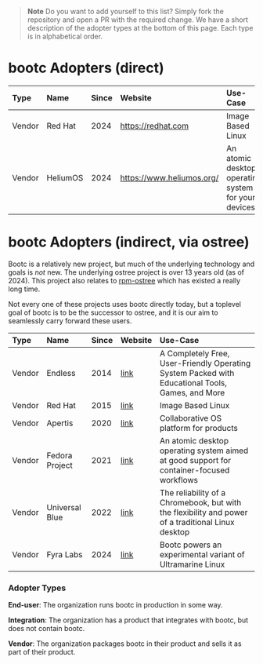 
> **Note**
> Do you want to add yourself to this list? Simply fork the repository and open a PR with the required change.
> We have a short description of the adopter types at the bottom of this page. Each type is in alphabetical order. 

# bootc Adopters (direct)

| Type | Name | Since | Website | Use-Case |
|:-|:-|:-|:-|:-|
Vendor | Red Hat | 2024 | https://redhat.com | Image Based Linux 
Vendor | HeliumOS | 2024 | https://www.heliumos.org/ | An atomic desktop operating system for your devices

# bootc Adopters (indirect, via ostree)

Bootc is a relatively new project, but much of the underlying technology and goals is *not* new.
The underlying ostree project is over 13 years old (as of 2024). This project also relates
to [rpm-ostree](https://github.com/coreos/rpm-ostree/) which has existed a really long time.

Not every one of these projects uses bootc directly today, but a toplevel goal of bootc
is to be the successor to ostree, and it is our aim to seamlessly carry forward these users.

| Type | Name | Since | Website | Use-Case |
|:-|:-|:-|:-|:-|
| Vendor | Endless | 2014 | [link](https://www.endlessos.org/os) | A Completely Free, User-Friendly Operating System Packed with Educational Tools, Games, and More
| Vendor | Red Hat | 2015 | [link](https://redhat.com) | Image Based Linux
| Vendor | Apertis | 2020 | [link](https://apertis.org) | Collaborative OS platform for products
| Vendor | Fedora Project | 2021 | [link](https://fedoraproject.org/atomic-desktops/) | An atomic desktop operating system aimed at good support for container-focused workflows
| Vendor | Universal Blue   | 2022 | [link](https://universal-blue.org/) | The reliability of a Chromebook, but with the flexibility and power of a traditional Linux desktop
| Vendor | Fyra Labs | 2024 | [link](https://fyralabs.com) | Bootc powers an experimental variant of Ultramarine Linux

### Adopter Types

**End-user**: The organization runs bootc in production in some way.

**Integration**: The organization has a product that integrates with bootc, but does not contain bootc.

**Vendor**: The organization packages bootc in their product and sells it as part of their product.

